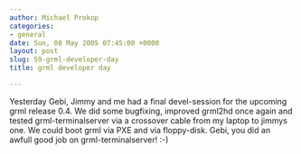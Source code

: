 ```yaml
---
author: Michael Prokop
categories:
- general
date: Sun, 08 May 2005 07:45:00 +0000
layout: post
slug: 59-grml-developer-day
title: grml developer day

---
```

Yesterday Gebi, Jimmy and me had a final devel\-session for the upcoming grml release 0\.4\.
We did some bugfixing, improved grml2hd once again and tested grml\-terminalserver via a crossover cable from my laptop to jimmys one. We could boot grml via PXE and via floppy\-disk. Gebi, you did an awfull good job on grml\-terminalserver! :\-)
